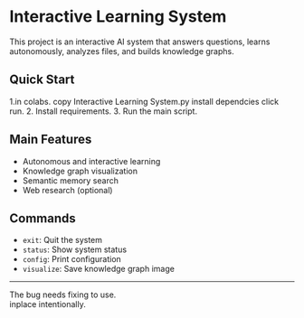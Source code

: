 # Interactive Learning System

This project is an interactive AI system that answers questions, learns autonomously, analyzes files, and builds knowledge graphs.

## Quick Start

1.in colabs. copy Interactive Learning System.py install dependcies click run. 
2. Install requirements.
3. Run the main script.

## Main Features

- Autonomous and interactive learning
- Knowledge graph visualization
- Semantic memory search
- Web research (optional)

## Commands

- `exit`: Quit the system
- `status`: Show system status
- `config`: Print configuration
- `visualize`: Save knowledge graph image

---

The bug needs fixing to use.  
inplace intentionally.
